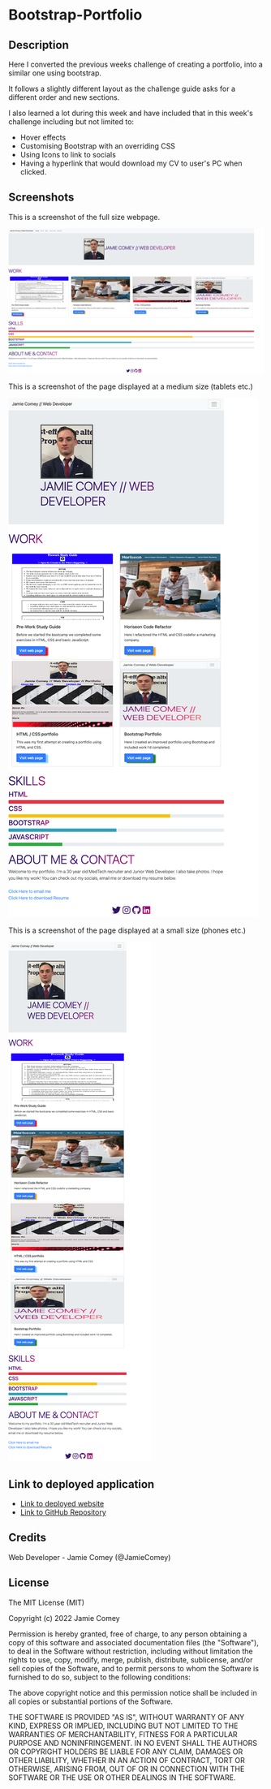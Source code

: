 # Bootstrap-Portfolio

## Description

Here I converted the previous weeks challenge of creating a portfolio, into a similar one using bootstrap. 

It follows a slightly different layout as the challenge guide asks for a different order and new sections.

I also learned a lot during this week and have included that in this week's challenge including but not limited to:

- Hover effects
- Customising Bootstrap with an overriding CSS
- Using Icons to link to socials
- Having a hyperlink that would download my CV to user's PC when clicked.


## Screenshots

This is a screenshot of the full size webpage.

![Full Size Page](images/BootstrapRepoFullSize.png)

This is a screenshot of the page displayed at a medium size (tablets etc.)

![Medium Size Page](images/BootstrapRepoMedium.png)

This is a screenshot of the page displayed at a small size (phones etc.)

![Medium Size Page](images/BootstrapRepoSmall.png)


## Link to deployed application

- [Link to deployed website](https://jamiecomey.github.io/Bootstrap-Portfolio/)
- [Link to GitHub Repository](https://github.com/JamieComey/Bootstrap-Portfolio)

## Credits
 
Web Developer - Jamie Comey (@JamieComey)

## License
 
The MIT License (MIT)

Copyright (c) 2022 Jamie Comey

Permission is hereby granted, free of charge, to any person obtaining a copy of this software and associated documentation files (the "Software"), to deal in the Software without restriction, including without limitation the rights to use, copy, modify, merge, publish, distribute, sublicense, and/or sell copies of the Software, and to permit persons to whom the Software is furnished to do so, subject to the following conditions:

The above copyright notice and this permission notice shall be included in all copies or substantial portions of the Software.

THE SOFTWARE IS PROVIDED "AS IS", WITHOUT WARRANTY OF ANY KIND, EXPRESS OR IMPLIED, INCLUDING BUT NOT LIMITED TO THE WARRANTIES OF MERCHANTABILITY, FITNESS FOR A PARTICULAR PURPOSE AND NONINFRINGEMENT. IN NO EVENT SHALL THE AUTHORS OR COPYRIGHT HOLDERS BE LIABLE FOR ANY CLAIM, DAMAGES OR OTHER LIABILITY, WHETHER IN AN ACTION OF CONTRACT, TORT OR OTHERWISE, ARISING FROM, OUT OF OR IN CONNECTION WITH THE SOFTWARE OR THE USE OR OTHER DEALINGS IN THE SOFTWARE.
